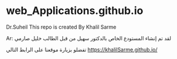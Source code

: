 # web_Applications.github.io

Dr.Suheil This repo is created By Khalil Sarme

Ar:  لقد تم إنشاء المستودع الخاص بالدكتور سهيل من قبل الطالب خليل صارمي

تفضلو بزيارة موقعنا على الرابط التالي 
https://khalilSarme.github.io/
